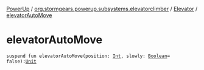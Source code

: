 [PowerUp](../../index.md) / [org.stormgears.powerup.subsystems.elevatorclimber](../index.md) / [Elevator](index.md) / [elevatorAutoMove](./elevator-auto-move.md)

# elevatorAutoMove

`suspend fun elevatorAutoMove(position: `[`Int`](https://kotlinlang.org/api/latest/jvm/stdlib/kotlin/-int/index.html)`, slowly: `[`Boolean`](https://kotlinlang.org/api/latest/jvm/stdlib/kotlin/-boolean/index.html)` = false): `[`Unit`](https://kotlinlang.org/api/latest/jvm/stdlib/kotlin/-unit/index.html)